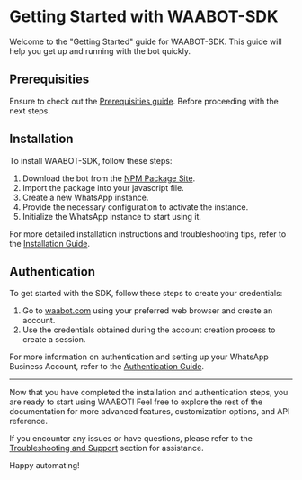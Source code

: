 # Getting Started with WAABOT-SDK

Welcome to the "Getting Started" guide for WAABOT-SDK. This guide will help you get up and running with the bot quickly.

## Prerequisities

Ensure to check out the [Prerequisities guide](prerequisities.md). Before proceeding with the next steps.

## Installation

To install WAABOT-SDK, follow these steps:

1. Download the bot from the [NPM Package Site](https://www.npmjs.com/package/wasms-sdk).
2. Import the package into your javascript file.
3. Create a new WhatsApp instance.
4. Provide the necessary configuration to activate the instance.
5. Initialize the WhatsApp instance to start using it.

For more detailed installation instructions and troubleshooting tips, refer to the [Installation Guide](installation.md).

## Authentication

To get started with the SDK, follow these steps to create your credentials:

1. Go to [waabot.com](https://waabot.com/) using your preferred web browser and create an account.
2. Use the credentials obtained during the account creation process to create a session.

For more information on authentication and setting up your WhatsApp Business Account, refer to the [Authentication Guide](authentication.md).

---

Now that you have completed the installation and authentication steps, you are ready to start using WAABOT! Feel free to explore the rest of the documentation for more advanced features, customization options, and API reference.

If you encounter any issues or have questions, please refer to the [Troubleshooting and Support](../troubleshooting-support/index.md) section for assistance.

Happy automating!
